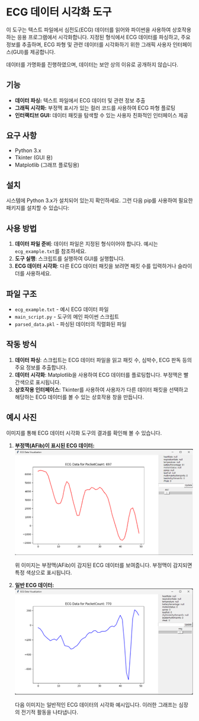 # ECG 데이터 시각화 도구

이 도구는 텍스트 파일에서 심전도(ECG) 데이터를 읽어와 파이썬을 사용하여 상호작용하는 응용 프로그램에서 시각화합니다. 지정된 형식에서 ECG 데이터를 파싱하고, 주요 정보를 추출하며, ECG 파형 및 관련 데이터를 시각화하기 위한 그래픽 사용자 인터페이스(GUI)를 제공합니다.

데이터를 가명화를 진행하였으며, 데이터는 보안 상의 이유로 공개하지 않습니다.

## 기능

- **데이터 파싱:** 텍스트 파일에서 ECG 데이터 및 관련 정보 추출
- **그래픽 시각화:** 부정맥 표시가 있는 컬러 코드를 사용하여 ECG 파형 플로팅
- **인터랙티브 GUI:** 데이터 패킷을 탐색할 수 있는 사용자 친화적인 인터페이스 제공

## 요구 사항

- Python 3.x
- Tkinter (GUI 용)
- Matplotlib (그래프 플로팅용)

## 설치

시스템에 Python 3.x가 설치되어 있는지 확인하세요. 그런 다음 pip를 사용하여 필요한 패키지를 설치할 수 있습니다:

## 사용 방법

1. **데이터 파일 준비**: 데이터 파일은 지정된 형식이어야 합니다. 예시는 `ecg_example.txt`를 참조하세요.
2. **도구 실행**: 스크립트를 실행하여 GUI를 실행합니다.
3. **ECG 데이터 시각화**: 다른 ECG 데이터 패킷을 보려면 패킷 수를 입력하거나 슬라이더를 사용하세요.

## 파일 구조

- `ecg_example.txt` - 예시 ECG 데이터 파일
- `main_script.py` - 도구의 메인 파이썬 스크립트
- `parsed_data.pkl` - 파싱된 데이터의 직렬화된 파일

## 작동 방식

1. **데이터 파싱**: 스크립트는 ECG 데이터 파일을 읽고 패킷 수, 심박수, ECG 판독 등의 주요 정보를 추출합니다.
2. **데이터 시각화**: Matplotlib을 사용하여 ECG 데이터를 플로팅합니다. 부정맥은 빨간색으로 표시됩니다.
3. **상호작용 인터페이스**: Tkinter를 사용하여 사용자가 다른 데이터 패킷을 선택하고 해당하는 ECG 데이터를 볼 수 있는 상호작용 창을 만듭니다.

## 예시 사진

이미지를 통해 ECG 데이터 시각화 도구의 결과를 확인해 볼 수 있습니다.

1. **부정맥(AFib)이 표시된 ECG 데이터:**
   ![부정맥(AFib)이 표시된 ECG 데이터](https://github.com/hepsdata/ECG/blob/main/etc/ecg_AFib.png)

   위 이미지는 부정맥(AFib)이 감지된 ECG 데이터를 보여줍니다. 부정맥이 감지되면 특정 색상으로 표시됩니다.

2. **일반 ECG 데이터:**
   ![일반 ECG 데이터](https://github.com/hepsdata/ECG/blob/main/etc/ecg_original.png)

   다음 이미지는 일반적인 ECG 데이터의 시각화 예시입니다. 이러한 그래프는 심장의 전기적 활동을 나타냅니다.

